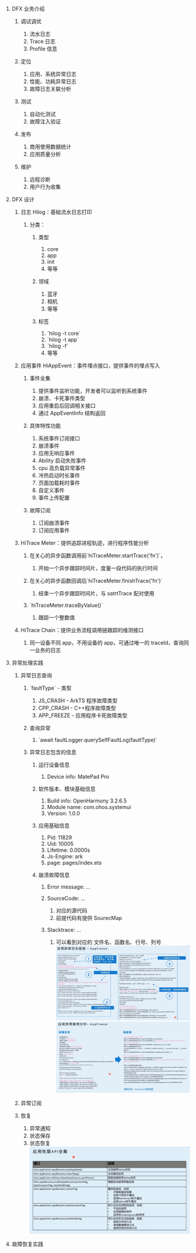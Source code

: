 1.  DFX 业务介绍

    1.  调试调优

        1.  流水日志
        2.  Trace 日志
        3.  Profile 信息

    2.  定位

        1.  应用、系统异常日志
        2.  性能、功耗异常日志
        3.  故障日志关联分析

    3.  测试

        1.  自动化测试
        2.  故障注入验证

    4.  发布

        1.  商用使用数据统计
        2.  应用质量分析

    5.  维护

        1.  远程诊断
        2.  用户行为收集

2.  DFX 设计

    1.  日志 Hilog：基础流水日志打印

        1.  分类：

            1.  类型

                1.  core
                2.  app
                3.  init
                4.  等等

            2.  领域

                1.  蓝牙
                2.  相机
                3.  等等

            3.  标签

                1.  \`hilog -t core\`
                2.  \`hilog -t app\`
                3.  \`hilog -f\`
                4.  等等

    2.  应用事件 HiAppEvent：事件埋点接口，提供事件的埋点写入

        1.  事件全集

            1.  提供事件监听功能，开发者可以监听到系统事件
            2.  崩溃、卡死事件类型
            3.  应用重启后回调相关接口
            4.  通过 AppEventInfo 结构返回

        2.  具体特性功能

            1.  系统事件订阅接口
            2.  崩溃事件
            3.  应用无响应事件
            4.  Ability 启动失败事件
            5.  cpu 高负载异常事件
            6.  冷热启动时长事件
            7.  页面加载耗时事件
            8.  自定义事件
            9.  事件上传配置

        3.  故障订阅

            1.  订阅崩溃事件
            2.  订阅应用事件

    3.  HiTrace Meter：提供追踪进程轨迹，进行程序性能分析

        1.  在关心的异步函数调用前\`hiTraceMeter.startTrace('fn')\`，

            1.  开始一个异步跟踪时间片，度量一段代码的执行时间

        2.  在关心的异步函数回调后\`hiTraceMeter.finishTrace('fn')\`

            1.  结束一个异步跟踪时间片，与 satrtTrace 配对使用

        3.  \`hiTraceMeter.traceByValue()\`

            1.  跟踪一个整数值

    4.  HiTrace Chain：提供业务流程调用链跟踪的维测接口

        1.  同一设备不同 app，不用设备的 app，可通过唯一的 traceId，查询同一业务的日志

3.  异常处理实践

    1.  异常日志查询

        1.  \`faultType\` - 类型

            1.  JS_CRASH - ArkTS 程序故障类型
            2.  CPP_CRASH - C++程序故障类型
            3.  APP_FREEZE - 应用程序卡死故障类型

        2.  查询异常

            1.  \`await faultLogger.querySelfFaultLog(faultType)\`

        3.  异常日志包含的信息

            1.  运行设备信息

                1.  Device info: MatePad Pro

            2.  软件版本、模块基础信息

                1.  Build info: OpenHarmony 3.2.6.5
                2.  Module name: com.ohos.systemui
                3.  Version: 1.0.0

            3.  应用基础信息

                1.  Pid: 11829
                2.  Uid: 10005
                3.  Lifetime: 0.0000s
                4.  Js-Engine: ark
                5.  page: pages/index.ets

            4.  崩溃故障信息

                1.  Error message: ...
                2.  SourceCode: ...

                    1.  对应的源代码
                    2.  前提代码有提供 SourecMap

                3.  Stacktrace: ...

                    1.  可以看到对应的 文件名、函数名、行号、列号
                        ![日志规格](../static/image/应用DFX能力/日志规格.png '日志规格')
                        ![案例分析](../static/image/应用DFX能力/案例分析.png '案例分析')

    2.  异常订阅
    3.  恢复

        1.  异常通知
        2.  状态保存
        3.  状态恢复
            ![恢复API全集](../static/image/应用DFX能力/恢复API全集.png '恢复API全集')

4.  故障恢复实践
